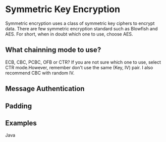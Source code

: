 # Symmetric Key Encryption

Symmetric encryption uses a class of symmetric key ciphers to encrypt data. There are few symmetric encryption standard such as Blowfish and AES. For short, when in doubt which one to use, choose AES. 

## What chainning mode to use?

ECB, CBC, PCBC, OFB or CTR? If you are not sure which one to use, select CTR mode.However, remember don't use the same (Key, IV) pair. I also recommend CBC with random IV. 

## Message Authentication

## Padding
## Examples
Java
```

```